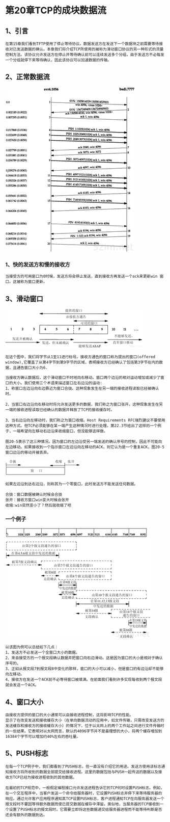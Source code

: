 # 第20章TCP的成块数据流

## 1、引言

```
在第15章我们看到TFTP使用了停止等待协议。数据发送方在发送下一个数据块之前需要等待接收对已发送数据的确认。本章我们将介绍TCP所使用的被称为滑动窗口协议的另一种形式的流量控制方法。该协议允许发送方在停止并等待确认前可以连续发送多个分组。由于发送方不必每发一个分组就停下来等待确认，因此该协议可以加速数据的传输。
```

## 2、正常数据流

![](images20/01-01.jpg)

### 1、快的发送方和慢的接收方

```
当接受方的可用窗口为0时候，发送方将会停止发送，直到接收方再发送一个ack来更新win 窗口。这被称为窗口更新。
```

## 3、滑动窗口

![](images20/01-02.jpg)

```
在这个图中，我们将字节从1至11进行标号。接收方通告的窗口称为提出的窗口(offered window),它覆盖了从第4字节到第9字节的区域，表明接收方已经确认了包括第3字节在内的数据，且通告窗口大小为6.
```

```
当接收方确认数据后，这个滑动窗口不时地向右移动。窗口两个边沿的相对运动增加或减少了窗口的大小。我们使用三个术语来描述窗口左右边沿的运动:
1、称窗口左边沿向右边靠近为窗口合拢。这种现象发生在另一端的接收进程读取已经被确认时。

2、当窗口右边沿向右移动时将允许发送更多的数据，我们称之为窗口张开。这种现象发生在另一端的接收进程读取已经确认的数据并释放了TCP的接收缓存时。

3、当右边沿向左移动时，我们称之为窗口收缩。Host Requirements RFC强烈建议不要使用这种方式。但TCP必须能够在某一端产生这种情况时进行处理。第22.3节给出了这样的一个例子，一端希望向左移动右边沿来收缩窗口，但没能够这样做。

图20-5表示了这三种情况。因为窗口的左边沿受另一端发送的确认序号的控制，因此不可能向左边移动。如果接收到一个指示窗口左边沿向左移动的ACK，则它认为是一个重复ACK，图20-5窗口边沿的移动并被丢弃。
```

![](images20/01-03.jpg)

```
如果左边沿到达右边沿，则称其为一个零窗口，此时发送方不能发送任何数据。

合拢：窗口数据被确认时候会合拢
张开：接收方窗口win变大时候会张开
收缩:win突然变小了？然后就收缩了吧
```

### 一个例子

![](images20/01-04.jpg)

```
以该图为例可以总结如下几点：
1、发送方不必发送一个全窗口大小的数据。
2、来自接受方的一个报文段确认数据并把窗口向右边滑动。这是因为窗口的大小是相对于确认序号的。
3、正如从报文段7到报文段8中变化的那样，窗口的大小可以减小，但是窗口的有边沿却不能够向左移动。
4、接收方在发送一个ACK前不必等待窗口被填满。在前面我们看到许多实现每收到两个报文段就会发送一个ACK。
```

## 4、窗口大小

```的
由接收方提供的窗口的大小通常可以由接收进程控制，这将影响TCP的性能。
显示了在改变发送和接收缓存大小（在单向数据流动的应用中，如文件传输，只需改变发送方的发送缓存和接收方的接收缓存大小）的情况下，位于以太网上的两个工作站之间进行文件传输时的一些结果。它表明对以太网而言，默认的4096字节并不是最理想的大小，将两个缓存增加到16384个字节可以增加约40%左右的吞吐量。
```

## 5、PUSH标志

```
在每一个TCP例子中，我们都看到了PUSH标志，但一直没有介绍它的用途。发送方使用该标志通知接收方将所收到的数据全部提交给接收进程。这里的数据包括与PUSH一起传送的数据以及接收方TCP已经为接收进程收到的其他数据。

在最初的TCP规范中，一般假定编程接口允许发送进程告诉它的TCP何时设置PUSH标志。例如，在一个交互程序中，当客户发送一个命令给服务器时，它设置PUSH标志并停下来等待服务器的响应。通过允许客户应用程序通知其TCP设置PUSH标志，客户进程通知TCP在向服务器发送一个报文段时不要因等待额外数据而使已提交数据在缓存中滞留。类似地，当服务器的TCP接收到一个设置了PUSH标志的报文段时，它需要立即将这些数据递交给服务器进程而不能等待判断是否还会有额外的数据到达。
```





























